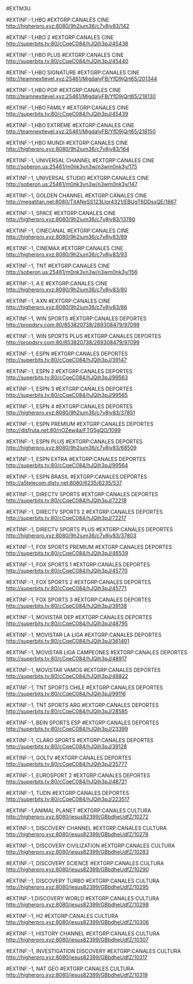 
#EXTM3U 

#EXTINF:-1,HBO 
#EXTGRP:CANALES CINE
http://higherpro.xyz:8080/9h2ium36/c7v8jy83/142

#EXTINF:-1,HBO 2
#EXTGRP:CANALES CINE
http://superbits.tv:80/cCqeC084/hJQjh3pJ/45438


#EXTINF:-1,HBO PLUS
#EXTGRP:CANALES CINE
http://superbits.tv:80/cCqeC084/hJQjh3pJ/45440

#EXTINF:-1,HBO SIGNATURE
#EXTGRP:CANALES CINE
http://teamnextlevel.xyz:25461/MigdalyFB/YfD9jQrt65/201344

#EXTINF:-1,HBO POP
#EXTGRP:CANALES CINE
http://teamnextlevel.xyz:25461/MigdalyFB/YfD9jQrt65/218130


#EXTINF:-1,HBO FAMILY
#EXTGRP:CANALES CINE
http://superbits.tv:80/cCqeC084/hJQjh3pJ/45439

#EXTINF:-1,HBO EXTREME
#EXTGRP:CANALES CINE
http://teamnextlevel.xyz:25461/MigdalyFB/YfD9jQrt65/218150

#EXTINF:-1,HBO MUNDI
#EXTGRP:CANALES CINE
http://higherpro.xyz:8080/9h2ium36/c7v8jy83/164

#EXTINF:-1, UNIVERSAL CHANNEL
#EXTGRP:CANALES CINE
http://soberon.us:25461/m0nk3yn3w/n3wm0nk3y/175

#EXTINF:-1, UNIVERSAL STUDIO
#EXTGRP:CANALES CINE
http://soberon.us:25461/m0nk3yn3w/n3wm0nk3y/147

#EXTINF:-1, GOLDEN CHANNEL
#EXTGRP:CANALES CINE
http://megatitan.net:8080/TitANeSS123Llor4321/EBUgT6DDsxQE/1867

#EXTINF:-1, SPACE
#EXTGRP:CANALES CINE
http://higherpro.xyz:8080/9h2ium36/c7v8jy83/13780

#EXTINF:-1,  CINECANAL
#EXTGRP:CANALES CINE
http://higherpro.xyz:8080/9h2ium36/c7v8jy83/89

#EXTINF:-1, CINEMAX
#EXTGRP:CANALES CINE
http://higherpro.xyz:8080/9h2ium36/c7v8jy83/93

#EXTINF:-1,  TNT
#EXTGRP:CANALES CINE
http://soberon.us:25461/m0nk3yn3w/n3wm0nk3y/156

#EXTINF:-1,  A E
#EXTGRP:CANALES CINE
http://higherpro.xyz:8080/9h2ium36/c7v8jy83/80

#EXTINF:-1,  AXN
#EXTGRP:CANALES CINE
http://higherpro.xyz:8080/9h2ium36/c7v8jy83/86

#EXTINF:-1,   WIN SPORTS
#EXTGRP:CANALES DEPORTES
http://propdsrv.com:80/853820738/269308479/97099

#EXTINF:-1,  WIN SPORTS PLUS
#EXTGRP:CANALES DEPORTES
http://propdsrv.com:80/853820738/269308479/97099

#EXTINF:-1, ESPN
#EXTGRP:CANALES DEPORTES
http://superbits.tv:80/cCqeC084/hJQjh3pJ/39147

#EXTINF:-1, ESPN 2
#EXTGRP:CANALES DEPORTES
http://superbits.tv:80/cCqeC084/hJQjh3pJ/99563

#EXTINF:-1, ESPN 3
#EXTGRP:CANALES DEPORTES
http://superbits.tv:80/cCqeC084/hJQjh3pJ/99565

#EXTINF:-1, ESPN 4
#EXTGRP:CANALES DEPORTES
http://higherpro.xyz:8080/9h2ium36/c7v8jy83/37851

#EXTINF:-1, ESPN PREMIUM
#EXTGRP:CANALES DEPORTES
http://disfruta.net:80/nOZew4a/FTG5gQO/1099

#EXTINF:-1, ESPN PLUS
#EXTGRP:CANALES DEPORTES
http://higherpro.xyz:8080/9h2ium36/c7v8jy83/68509

#EXTINF:-1, ESPN EXTRA
#EXTGRP:CANALES DEPORTES
http://superbits.tv:80/cCqeC084/hJQjh3pJ/99564

#EXTINF:-1, ESPN BRASIL
#EXTGRP:CANALES DEPORTES
http://a5telecom.distv.net:8080/6235/6235/537

#EXTINF:-1,  DIRECTV SPORTS
#EXTGRP:CANALES DEPORTES
http://superbits.tv:80/cCqeC084/hJQjh3pJ/72218

#EXTINF:-1,  DIRECTV SPORTS 2
#EXTGRP:CANALES DEPORTES
http://superbits.tv:80/cCqeC084/hJQjh3pJ/72217

#EXTINF:-1, DIRECTV SPORTS PLUS
#EXTGRP:CANALES DEPORTES
http://higherpro.xyz:8080/9h2ium36/c7v8jy83/37803

#EXTINF:-1, FOX SPORTS PREMIUM
#EXTGRP:CANALES DEPORTES
http://superbits.tv:80/cCqeC084/hJQjh3pJ/46539

#EXTINF:-1,  FOX SPORTS 1
#EXTGRP:CANALES DEPORTES
http://superbits.tv:80/cCqeC084/hJQjh3pJ/45770

#EXTINF:-1,  FOX SPORTS 2
#EXTGRP:CANALES DEPORTES
http://superbits.tv:80/cCqeC084/hJQjh3pJ/45771

#EXTINF:-1,  FOX SPORTS 3
#EXTGRP:CANALES DEPORTES
http://superbits.tv:80/cCqeC084/hJQjh3pJ/39138

#EXTINF:-1,  MOVISTAR DEP
#EXTGRP:CANALES DEPORTES
http://superbits.tv:80/cCqeC084/hJQjh3pJ/48795

#EXTINF:-1,  MOVISTAR LA LIGA
#EXTGRP:CANALES DEPORTES
http://superbits.tv:80/cCqeC084/hJQjh3pJ/361401

#EXTINF:-1,  MOVISTAR LIGA CAMPEONES
#EXTGRP:CANALES DEPORTES
http://superbits.tv:80/cCqeC084/hJQjh3pJ/48917

#EXTINF:-1, MOVISTAR VAMOS
#EXTGRP:CANALES DEPORTES
http://superbits.tv:80/cCqeC084/hJQjh3pJ/48822


#EXTINF:-1, TNT SPORTS CHILE
#EXTGRP:CANALES DEPORTES
http://superbits.tv:80/cCqeC084/hJQjh3pJ/99116

#EXTINF:-1, TNT SPORTS ARG
#EXTGRP:CANALES DEPORTES
http://superbits.tv:80/cCqeC084/hJQjh3pJ/28585

#EXTINF:-1,  BEIN SPORTS ESP
#EXTGRP:CANALES DEPORTES
http://superbits.tv:80/cCqeC084/hJQjh3pJ/23399

#EXTINF:-1, CLARO SPORTS
#EXTGRP:CANALES DEPORTES
http://superbits.tv:80/cCqeC084/hJQjh3pJ/39128

#EXTINF:-1, GOLTV
#EXTGRP:CANALES DEPORTES
http://superbits.tv:80/cCqeC084/hJQjh3pJ/35777

#EXTINF:-1, EUROSPORT 2
#EXTGRP:CANALES DEPORTES
http://superbits.tv:80/cCqeC084/hJQjh3pJ/48721

#EXTINF:-1, TUDN
#EXTGRP:CANALES DEPORTES
http://superbits.tv:80/cCqeC084/hJQjh3pJ/223517


#EXTINF:-1,ANIMAL PLANET 
#EXTGRP:CANALES CULTURA 
http://higherpro.xyz:8080/jesus82399/GBbdheUdfZ/10272

 #EXTINF:-1, DISCOVERY CHANNEL 
#EXTGRP:CANALES CULTURA 
http://higherpro.xyz:8080/jesus82399/GBbdheUdfZ/10278 

#EXTINF:-1, DISCOVERY CIVILIZATION 
#EXTGRP:CANALES CULTURA 
http://higherpro.xyz:8080/jesus82399/GBbdheUdfZ/10283  

#EXTINF:-1, DISCOVERY SCIENCE 
#EXTGRP:CANALES CULTURA 
http://higherpro.xyz:8080/jesus82399/GBbdheUdfZ/10290 

#EXTINF:-1, DISCOVERY TURBO 
#EXTGRP:CANALES CULTURA 
http://higherpro.xyz:8080/jesus82399/GBbdheUdfZ/10295 

#EXTINF:-1,DISCOVERY WORLD 
#EXTGRP:CANALES CULTURA 
http://higherpro.xyz:8080/jesus82399/GBbdheUdfZ/10298 

#EXTINF:-1, H2 
#EXTGRP:CANALES CULTURA 
http://higherpro.xyz:8080/jesus82399/GBbdheUdfZ/10306 

#EXTINF:-1, HISTORY CHANNEL 
#EXTGRP:CANALES CULTURA 
http://higherpro.xyz:8080/jesus82399/GBbdheUdfZ/10307 

#EXTINF:-1, INVESTIGATION DISCOVERY
#EXTGRP:CANALES CULTURA 
http://higherpro.xyz:8080/jesus82399/GBbdheUdfZ/10317  

#EXTINF:-1, NAT GEO 
#EXTGRP:CANALES CULTURA 
http://higherpro.xyz:8080/jesus82399/GBbdheUdfZ/10319 

 
